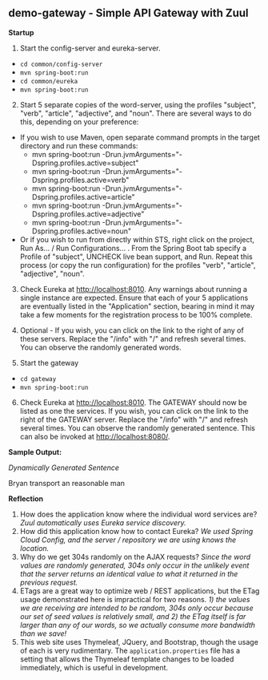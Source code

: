 ## demo-gateway - Simple API Gateway with Zuul

  **Startup**
  
1.  Start the config-server and eureka-server.
  - `cd common/config-server`
  - `mvn spring-boot:run`
  - `cd common/eureka`
  - `mvn spring-boot:run`

2.  Start 5 separate copies of the word-server, using the profiles "subject", "verb", "article", "adjective", and "noun".  There are several ways to do this, depending on your preference:
  - If you wish to use Maven, open separate command prompts in the target directory and run these commands:
    - mvn spring-boot:run -Drun.jvmArguments="-Dspring.profiles.active=subject"
    - mvn spring-boot:run -Drun.jvmArguments="-Dspring.profiles.active=verb"
    - mvn spring-boot:run -Drun.jvmArguments="-Dspring.profiles.active=article"
    - mvn spring-boot:run -Drun.jvmArguments="-Dspring.profiles.active=adjective"
    - mvn spring-boot:run -Drun.jvmArguments="-Dspring.profiles.active=noun"
  - Or if you wish to run from directly within STS, right click on the project, Run As... / Run Configurations... .  From the Spring Boot tab specify a Profile of "subject", UNCHECK live bean support, and Run.  Repeat this process (or copy the run configuration) for the profiles "verb", "article", "adjective", "noun".

3.  Check Eureka at [http://localhost:8010](http://localhost:8010).   Any warnings about running a single instance are expected.  Ensure that each of your 5 applications are eventually listed in the "Application" section, bearing in mind it may take a few moments for the registration process to be 100% complete.	

4.  Optional - If you wish, you can click on the link to the right of any of these servers.  Replace the "/info" with "/" and refresh several times.  You can observe the randomly generated words.
  
5. Start the gateway
  - `cd gateway`
  - `mvn spring-boot:run`

6. Check Eureka at [http://localhost:8010](http://localhost:8010).  The GATEWAY should now be listed as one the services.  If you wish, you can click on the link to the right of the GATEWAY server.  Replace the "/info" with "/" and refresh several times.  You can observe the randomly generated sentence.  This can also be invoked at [http://localhost:8080/](http://localhost:8080/).

  **Sample Output:**
  
*Dynamically Generated Sentence*

Bryan transport an reasonable man

**Reflection**

1.  How does the application know where the individual word services are?  *Zuul automatically uses Eureka service discovery.*
2.  How did this application know how to contact Eureka?  *We used Spring Cloud Config, and the server / repository we are using knows the location.*
3.  Why do we get 304s randomly on the AJAX requests?  *Since the word values are randomly generated, 304s only occur in the unlikely event that the server returns an identical value to what it returned in the previous request.*  
4.  ETags are a great way to optimize web / REST applications, but the ETag usage demonstrated here is impractical for two reasons.  *1) the values we are receiving are intended to be random, 304s only occur because our set of seed values is relatively small, and 2) the ETag itself is far larger than any of our words, so we actually consume more bandwidth than we save!*
5.  This web site uses Thymeleaf, JQuery, and Bootstrap, though the usage of each is very rudimentary.  The `application.properties` file has a setting that allows the Thymeleaf template changes to be loaded immediately, which is useful in development.
